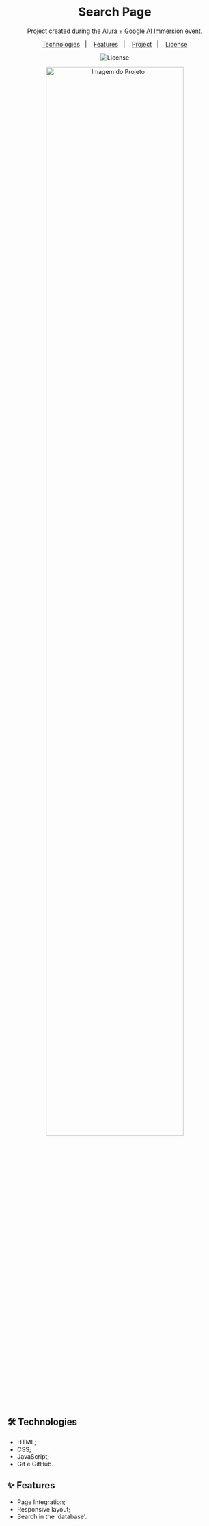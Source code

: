 <h1 align="center"> Search Page </h1> 

<p align="center">Project created during the  <a href="https://www.alura.com.br/artigos/imersao-ia?srsltid=AfmBOoqeK31QonnJ78ijp2m3DSFGXY20ojrDqME-gLtsUdWVVGhgO92V"> Alura + Google AI Immersion</a> event.


<p align="center">  
  <a href="#-technologies">Technologies</a>&nbsp;&nbsp;&nbsp;|&nbsp;&nbsp;&nbsp;
  <a href="#-features">Features</a>&nbsp;&nbsp;&nbsp;|&nbsp;&nbsp;&nbsp;
  <a href="#-project">Project</a>&nbsp;&nbsp;&nbsp;|&nbsp;&nbsp;&nbsp;
  <a href="#-license">License</a>  
</p>

<p align="center">
  <img alt="License" src="https://img.shields.io/static/v1?label=license&message=MIT&color=c920c9&labelColor=000000">
</p>

<p align="center">
  <img alt="Imagem do Projeto" src=".github/imagem-do-projeto.PNG" width="80%">
</p>

## 🛠 Technologies

- HTML;
- CSS;
- JavaScript;
- Git e GitHub.

## ✨ Features

- Page Integration;
- Responsive layout;
- Search in the 'database'.

